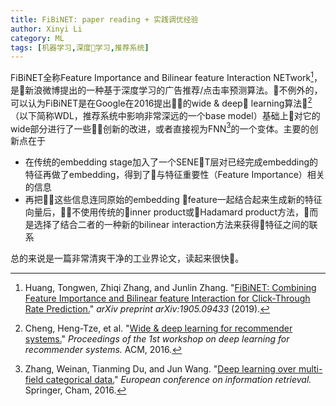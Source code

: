 ```yaml
---
title: FiBiNET: paper reading + 实践调优经验
author: Xinyi Li
category: ML
tags: [机器学习,深度学习,推荐系统]
---
```


FiBiNET全称Feature Importance and Bilinear feature Interaction NETwork[^1]，是新浪微博提出的一种基于深度学习的广告推荐/点击率预测算法。不例外的，可以认为FiBiNET是在Google在2016提出的wide & deep learning算法[^2]（以下简称WDL，推荐系统中影响非常深远的一个base model）基础上对它的wide部分进行了一些创新的改进，或者直接视为FNN[^3]的一个变体。主要的创新点在于

- 在传统的embedding stage加入了一个SENET层对已经完成embedding的特征再做了embedding，得到了与特征重要性（Feature Importance）相关的信息
- 再把这些信息连同原始的embedding feature一起结合起来生成新的特征向量后，不使用传统的inner product或Hadamard product方法，而是选择了结合二者的一种新的bilinear interaction方法来获得特征之间的联系

总的来说是一篇非常清爽干净的工业界论文，读起来很快。

[^1]: Huang, Tongwen, Zhiqi Zhang, and Junlin Zhang. "[FiBiNET: Combining Feature Importance and Bilinear feature Interaction for Click-Through Rate Prediction.](https://arxiv.org/pdf/1905.09433)" *arXiv preprint arXiv:1905.09433* (2019).

[^2]: Cheng, Heng-Tze, et al. "[Wide & deep learning for recommender systems.](https://arxiv.org/pdf/1606.07792.pdf)" *Proceedings of the 1st workshop on deep learning for recommender systems.* ACM, 2016.

[^3]: Zhang, Weinan, Tianming Du, and Jun Wang. "[Deep learning over multi-field categorical data.](https://arxiv.org/pdf/1601.02376)" *European conference on information retrieval.* Springer, Cham, 2016.
